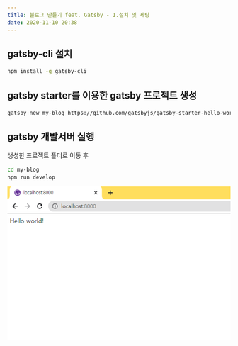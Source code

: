 ```yaml
---
title: 블로그 만들기 feat. Gatsby - 1.설치 및 세팅
date: 2020-11-10 20:38
---
```


## gatsby-cli 설치

```bash
npm install -g gatsby-cli
```

## gatsby starter를 이용한 gatsby 프로젝트 생성

```bash
gatsby new my-blog https://github.com/gatsbyjs/gatsby-starter-hello-world

```

## gatsby 개발서버 실행

생성한 프로젝트 폴더로 이동 후

```bash
cd my-blog
npm run develop
```

![프로젝트 세팅 완료](./1.png)

